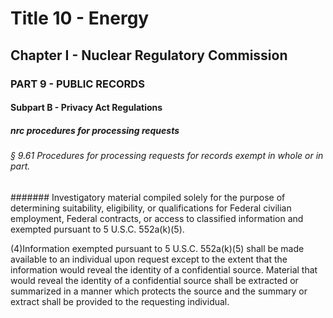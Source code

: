 
# Title 10 - Energy
## Chapter I - Nuclear Regulatory Commission
### PART 9 - PUBLIC RECORDS
#### Subpart B - Privacy Act Regulations
##### nrc procedures for processing requests
###### § 9.61 Procedures for processing requests for records exempt in whole or in part.
####### Investigatory material compiled solely for the purpose of determining suitability, eligibility, or qualifications for Federal civilian employment, Federal contracts, or access to classified information and exempted pursuant to 5 U.S.C. 552a(k)(5).

(4)Information exempted pursuant to 5 U.S.C. 552a(k)(5) shall be made available to an individual upon request except to the extent that the information would reveal the identity of a confidential source. Material that would reveal the identity of a confidential source shall be extracted or summarized in a manner which protects the source and the summary or extract shall be provided to the requesting individual.
